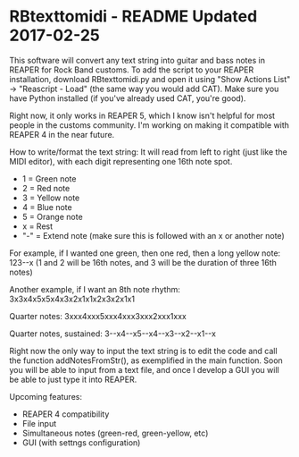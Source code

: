 # RBtexttomidi - README Updated 2017-02-25

This software will convert any text string into guitar and bass notes in REAPER for Rock Band customs. To add the script to your REAPER installation, download RBtexttomidi.py and open it using "Show Actions List" -> "Reascript - Load" (the same way you would add CAT). Make sure you have Python installed (if you've already used CAT, you're good).

Right now, it only works in REAPER 5, which I know isn't helpful for most people in the customs community. I'm working on making it compatible with REAPER 4 in the near future.

How to write/format the text string:
It will read from left to right (just like the MIDI editor), with each digit representing one 16th note spot.
* 1 = Green note
* 2 = Red note
* 3 = Yellow note
* 4 = Blue note
* 5 = Orange note
* x = Rest
* "-" = Extend note (make sure this is followed with an x or another note)

For example, if I wanted one green, then one red, then a long yellow note:
123--x
(1 and 2 will be 16th notes, and 3 will be the duration of three 16th notes)

Another example, if I want an 8th note rhythm:
3x3x4x5x5x4x3x2x1x1x2x3x2x1x1

Quarter notes:
3xxx4xxx5xxx4xxx3xxx2xxx1xxx

Quarter notes, sustained:
3--x4--x5--x4--x3--x2--x1--x

Right now the only way to input the text string is to edit the code and call the function addNotesFromStr(), as exemplified in the main function. Soon you will be able to input from a text file, and once I develop a GUI you will be able to just type it into REAPER.


Upcoming features:
- REAPER 4 compatibility
- File input
- Simultaneous notes (green-red, green-yellow, etc)
- GUI (with settngs configuration)
